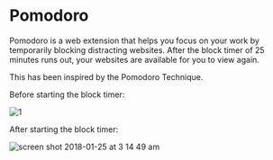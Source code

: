 # Pomodoro
Pomodoro is a web extension that helps you focus on your work by temporarily blocking distracting websites. After the block timer of 25 minutes runs out, your websites are available for you to view again.

This has been inspired by the Pomodoro Technique. 


Before starting the block timer:

![1](https://user-images.githubusercontent.com/28160925/35358832-fcf8cf68-017d-11e8-801c-0fe5a0a37885.png)





After starting the block timer: 

![screen shot 2018-01-25 at 3 14 49 am](https://user-images.githubusercontent.com/28160925/35358875-241e700c-017e-11e8-994a-6c6ba1e36cf6.png)
